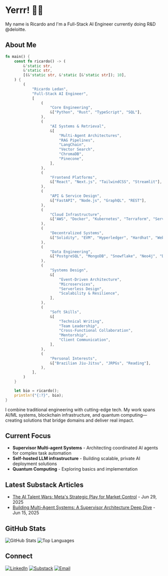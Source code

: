 # Yerrr! 👋🏾

My name is Ricardo and I'm a Full-Stack AI Engineer currently doing R&D @deloitte.

## About Me

```rust
fn main() {
    const fn ricardo() -> (
        &'static str,
        &'static str,
        [(&'static str, &'static [&'static str]); 10],
    ) {
        (
            "Ricardo Ledan",
            "Full-Stack AI Engineer",
            [
                (
                    "Core Engineering",
                    &["Python", "Rust", "TypeScript", "SQL"],
                ),
                (
                    "AI Systems & Retrieval",
                    &[
                        "Multi-Agent Architectures",
                        "RAG Pipelines",
                        "LangChain",
                        "Vector Search",
                        "ChromaDB",
                        "Pinecone",
                    ],
                ),
                (
                    "Frontend Platforms",
                    &["React", "Next.js", "TailwindCSS", "Streamlit"],
                ),
                (
                    "API & Service Design",
                    &["FastAPI", "Node.js", "GraphQL", "REST"],
                ),
                (
                    "Cloud Infrastructure",
                    &["AWS", "Docker", "Kubernetes", "Terraform", "Serverless"],
                ),
                (
                    "Decentralized Systems",
                    &["Solidity", "EVM", "Hyperledger", "Hardhat", "Web3.js"],
                ),
                (
                    "Data Engineering",
                    &["PostgreSQL", "MongoDB", "Snowflake", "Neo4j", "Data Modeling"],
                ),
                (
                    "Systems Design",
                    &[
                        "Event-Driven Architecture",
                        "Microservices",
                        "Serverless Design",
                        "Scalability & Resilience",
                    ],
                ),
                (
                    "Soft Skills",
                    &[
                        "Technical Writing",
                        "Team Leadership",
                        "Cross-Functional Collaboration",
                        "Mentorship",
                        "Client Communication",
                    ],
                ),
                (
                    "Personal Interests",
                    &["Brazilian Jiu-Jitsu", "JRPGs", "Reading"],
                ),
            ],
        )
    }

    let bio = ricardo();
    println!("{:?}", bio);
}
```

I combine traditional engineering with cutting-edge tech. My work spans AI/ML systems, blockchain infrastructure, and
quantum computing—creating solutions that bridge domains and deliver real impact.

## Current Focus

- **Supervisor Multi-agent Systems** - Architecting coordinated AI agents for complex task automation
- **Self-hosted LLM infrastructure** - Building scalable, private AI deployment solutions
- **Quantum Computing** - Exploring basics and implementation

## Latest Substack Articles

<!-- SUBSTACK:START -->

- [The AI Talent Wars: Meta's Strategic Play for Market Control](https://ricardoledan.substack.com/p/the-ai-talent-wars-metas-strategic) -
  Jun 29, 2025
- [Building Multi-Agent Systems: A Supervisor Architecture Deep Dive](https://ricardoledan.substack.com/p/building-multi-agent-systems-a-supervisor) -
  Jun 15, 2025

<!-- SUBSTACK:END -->

## GitHub Stats

![GitHub Stats](https://github-readme-stats.vercel.app/api?username=ricoledan&theme=dark&show_icons=true) ![Top Languages](https://github-readme-stats.vercel.app/api/top-langs/?username=ricoledan&theme=dark&layout=compact)

## Connect

[![LinkedIn](https://img.shields.io/badge/LinkedIn-0077B5?style=for-the-badge&logo=linkedin&logoColor=white)](https://linkedin.com/in/ricardoledan)
[![Substack](https://img.shields.io/badge/Substack-FF6719?style=for-the-badge&logo=substack&logoColor=white)](https://ricardoledan.substack.com/)
[![Email](https://img.shields.io/badge/Email-D14836?style=for-the-badge&logo=gmail&logoColor=white)](mailto:ricardoledan+github@proton.me)

